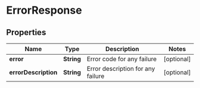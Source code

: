 

# ErrorResponse


## Properties

Name | Type | Description | Notes
------------ | ------------- | ------------- | -------------
**error** | **String** | Error code for any failure |  [optional]
**errorDescription** | **String** | Error description for any failure |  [optional]



